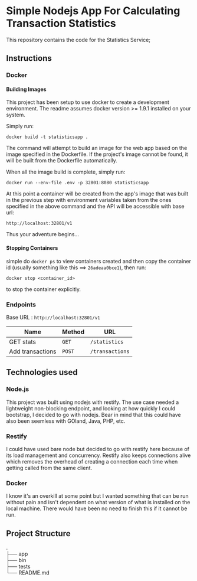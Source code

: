 # Simple Nodejs App For Calculating Transaction Statistics

This repository contains the code for the Statistics Service;

## Instructions

### Docker

#### Building Images

This project has been setup to use docker to create a development environment. The readme assumes docker version >= 1.9.1 installed on your system.

Simply run:

```
docker build -t statisticsapp .
```

The command will attempt to build an image for the web app based on the image specified in the Dockerfile. If the project's image cannot be found, it will be built from the Dockerfile automatically.

When all the image build is complete, simply run:

```
docker run --env-file .env -p 32801:8080 statisticsapp  
```

At this point a container will be created from the app's image that was built in the previous step with environment variables taken from the ones specified in the above command and the API will be accessible with base url:

    http://localhost:32801/v1


Thus your adventure begins... 

#### Stopping Containers

simple do ```docker ps``` to view containers created and then copy the container id (usually something like this ==> ```26adeaa0bce1```), then run: 
```
docker stop <container_id>
```
to stop the container explicitly.

### Endpoints
Base URL : `http://localhost:32801/v1`

| Name   | Method      | URL                  |
| ---    | ---         | ---                  |
| GET stats   | `GET`       | `/statistics`           |
| Add transactions   | `POST`      | `/transactions`           |

## Technologies used
### Node.js
This project was built using nodejs with restify. The use case needed a lightweight non-blocking endpoint, and looking at how quickly I could bootstrap, I decided to go with nodejs. Bear in mind that this could have also been seemless with GOland, Java, PHP, etc.

### Restify
I could have used bare node but decided to go with restify here because of its load management and concurrency. Restify also keeps connections alive which removes the overhead of creating a connection each time when getting called from the same client.

### Docker
I know it's an overkill at some point but I wanted something that can be run without pain and isn't dependent on what version of what is installed on the local machine. There would have been no need to finish this if it cannot be run.

## Project Structure
.   
├── app       
├── bin                                        
├── tests       
└── README.md